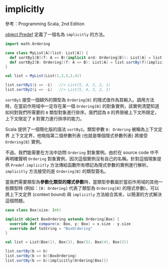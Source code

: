 # implicitly

參考：Programming Scala, 2nd Edition

[object Predef](http://www.scala-lang.org/api/current/#scala.Predef$) 定義了一個名為 `implicitly` 的方法。

```scala
import math.Ordering

case class MyList[A](list: List[A]) {
  def sortBy1[B](f: A => B)(implicit ord: Ordering[B]): List[A] = list.sortBy(f)(ord)
  def sortBy2[B: Ordering](f: A => B): List[A] = list.sortBy(f)(implicitly[Ordering[B]])
}

val list = MyList(List(1,3,5,2,4))

list.sortBy1(i => -i)   //> List(5, 4, 3, 2, 1)
list.sortBy2(i => -i)   //> List(5, 4, 3, 2, 1)
```

`sortBy1` 接受一個額外的類型為 `Ordering[B]` 的隱式值作為其輸入。調用方法時，在當前作用域中一定存在某一個 `Ordering[B]` 的對象實例，該實例清楚知道如何對我們所需要的 `B` 類型對象進行排序。我們認為 `B` 的界限被上下文所限定，上下文限定了 `B` 對實力進行排序的能力。

Scala 提供了一個簡化版的語法 `sortBy2`。類型參數 `B: Ordering` 被稱為上下文定界 上下文定界，他暗指第二個參數列表 (也就是哪個隱式參數列表) 將接受 `Ordering[B]` 實例。

不過。我們能需要在方法中訪問 `Ordering` 對象實例。由於在 source code 中不再明確聲明 `Ordering` 對象實例，因次這個實例沒有自己的名稱。針對這個現象提供 `Predef.implicitly` 方法傳給函數所有標記為隱式參數的實例進行解析。`implicitly` 方法接受的是 `Ordering[B]` 的類型簽名。

當我們需要類型為**參數化類型的隱式參數**時，當類型參數屬於當前作用域的其他一些類型時 (例如：`[B: Ordering]` 代表了類型為 `Ordering[B]` 的隱式參數)，可以將上下文定界 (context bound) 與 `implicitly` 方法結合其來，以簡潔的方式解決這個問題。

```scala
case class Box(size: Int)

implicit object BoxOrdering extends Ordering[Box] {
  override def compare(x: Box, y: Box) = x.size - y.size
  override def toString = "BoxOrdering"
}

val list = List(Box(1), Box(3), Box(5), Box(4), Box(2))

list.sortBy(b => b)
list.sortBy(b => b)(BoxOrdering)
list.sortBy(b => b)(implicitly[Ordering[Box]])
```
